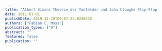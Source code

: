 ```yaml
---
title: "Albert Simons Theorie der Tonfelder und John Cloughs Flip-Flop Circles im Vergleich"
date: 2011-01-01
publishDate: 2019-11-20T09:07:25.824656Z
authors: ["Fabian C. Moss"]
publication_types: ["0"]
abstract: ""
featured: false
publication: ""
---
```

